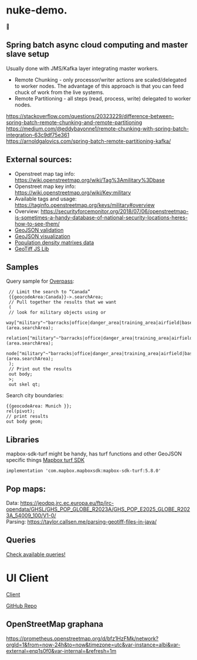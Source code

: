 # nuke-demo.
🥳
## Spring batch async cloud computing and master slave setup

Usually done with JMS/Kafka layer integrating master workers. 

* Remote Chunking - only processor/writer actions are scaled/delegated to worker nodes. The advantage of this approach is that you can feed chuck of work from the live systems.
* Remote Partitioning - all steps (read, process, write) delegated to worker nodes.

https://stackoverflow.com/questions/20323229/difference-between-spring-batch-remote-chunking-and-remote-partitioning  
https://medium.com/@eddybayonne1/remote-chunking-with-spring-batch-integration-63c9df75e361  
https://arnoldgalovics.com/spring-batch-remote-partitioning-kafka/  



## External sources:
* Openstreet map tag info: https://wiki.openstreetmap.org/wiki/Tag%3Amilitary%3Dbase
* Openstreet map key info: https://wiki.openstreetmap.org/wiki/Key:military
* Available tags and usage: https://taginfo.openstreetmap.org/keys/military#overview 
* Overview: https://securityforcemonitor.org/2018/07/06/openstreetmap-is-sometimes-a-handy-database-of-national-security-locations-heres-how-to-see-them/
* [GeoJSON validation](https://geojsonlint.com/)
* [GeoJSON visualization](https://geojson.io/)
* [Population density matrixes data](https://ghsl.jrc.ec.europa.eu/download.php)
* [GeoTiff JS Lib](https://geotiffjs.github.io/)


## Samples
Query sample for [Overpass](https://overpass-turbo.eu/):

     // Limit the search to “Canada”
     {{geocodeArea:Canada}}->.searchArea;
     // Pull together the results that we want
     (
     // look for military objects using or
     way["military"~"barracks|office|danger_area|training_area|airfield|base|naval_base"](area.searchArea);
     relation["military"~"barracks|office|danger_area|training_area|airfield|base|naval_base"](area.searchArea);
     node["military"~"barracks|office|danger_area|training_area|airfield|base|naval_base"](area.searchArea);
     );
     // Print out the results
     out body;
     >;
     out skel qt;

Search city boundaries:

    {{geocodeArea: Munich }};
    rel(pivot);
    // print results
    out body geom;

## Libraries
mapbox-sdk-turf might be handy, has turf functions and other GeoJSON specific things [Mapbox turf SDK](https://docs.mapbox.com/android/java/guides/turf/)  

    implementation 'com.mapbox.mapboxsdk:mapbox-sdk-turf:5.8.0'

## Pop maps:
Data: https://jeodpp.jrc.ec.europa.eu/ftp/jrc-opendata/GHSL/GHS_POP_GLOBE_R2023A/GHS_POP_E2025_GLOBE_R2023A_54009_100/V1-0/  
Parsing: https://taylor.callsen.me/parsing-geotiff-files-in-java/  

## Queries

[Check available queries!](./queries.md)

# UI Client

[Client](https://nuke-calculator.netlify.app/)

[GitHub Repo](https://github.com/gsaukov/nuke-client)

## OpenStreetMap graphana
https://prometheus.openstreetmap.org/d/bfz1HzFMk/network?orgId=1&from=now-24h&to=now&timezone=utc&var-instance=albi&var-external=enp1s0f0&var-internal=&refresh=1m
